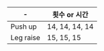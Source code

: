 | - 	| 횟수 or 시간 	|
|------	|-----	|
| Push up  	| 14, 14, 14, 14   	|
| Leg raise  	| 15, 15, 15   	|